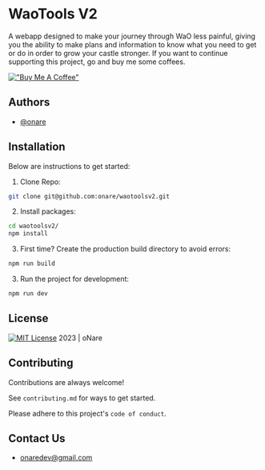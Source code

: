 # WaoTools V2

A webapp designed to make your journey through WaO less painful, giving you the ability to make plans and information to know what you need to get or do in order to grow your castle stronger. If you want to continue supporting this project, go and buy me some coffees.

[!["Buy Me A Coffee"](https://www.buymeacoffee.com/assets/img/custom_images/orange_img.png)](https://paypal.me/oNaare)


## Authors

- [@onare](https://www.github.com/onare)


## Installation

Below are instructions to get started:

1. Clone Repo:

```bash
git clone git@github.com:onare/waotoolsv2.git
```

2. Install packages:
```bash
cd waotoolsv2/
npm install
```  
3. First time?
Create the production build directory to avoid errors:

```bash
npm run build
```
3. Run the project for development:

```bash
npm run dev
```


## License

[![MIT License](https://img.shields.io/badge/License-MIT-green.svg)](https://github.com/onare/waotoolsv2/blob/main/LICENSE) 2023 | oNare
## Contributing

Contributions are always welcome!

See `contributing.md` for ways to get started.

Please adhere to this project's `code of conduct`.


## Contact Us

- onaredev@gmail.com
